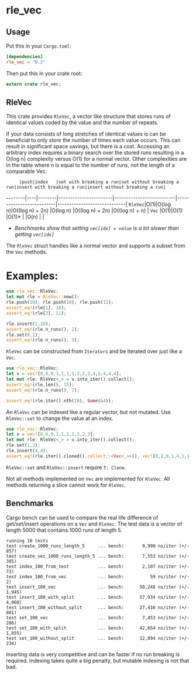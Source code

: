 # rle_vec

## Usage

Put this in your `Cargo.toml`:

```toml
[dependencies]
rle_vec = "0.2"
```

Then put this in your crate root:

```rust
extern crate rle_vec;
```

## RleVec
This crate provides `RleVec`, a vector like structure that stores runs of identical values coded
by the value and the number of repeats.

If your data consists of long stretches of identical values is can be beneficial to only store
the number of times each value occurs. This can result in significant space savings, but there
is a cost. Accessing an arbitrary index requires a binary search over the stored runs resulting
in a O(log n) complexity versus O(1) for a normal vector. Other complexities are in the table
where n is equal to the number of runs, not the length of a comparable Vec.

         |push|index   |set with breaking a run|set without breaking a run|insert with breaking a run|insert without breaking a run|
 --------|----|--------|-----------------------|--------------------------|--------------------------|-----------------------------|
 `RleVec`|O(1)|O(log n)|O((log n) + 2n)        |O(log n)                  |O((log n) + 2n)           |O((log n) + n)               |
 `Vec`   |O(1)|O(1)    |O(1)*                  |                          |O(n)                      |                             |

 * *Benchmarks show that setting `vec[idx] = value` is a lot slower than getting `vec[idx]`*

 The `RleVec` struct handles like a normal vector and supports a subset from the `Vec` methods.

 # Examples:
 ```rust
 use rle_vec::RleVec;
 let mut rle = RleVec::new();
 rle.push(10); rle.push(10); rle.push(11);
 assert_eq!(rle[1], 10);
 assert_eq!(rle[2], 11);

 rle.insert(1,10);
 assert_eq!(rle.n_runs(), 2);
 rle.set(0,1);
 assert_eq!(rle.n_runs(), 3);
 ```

 `RleVec` can be constructed from `Iterators` and be iterated over just like a `Vec`.

 ```rust
 use rle_vec::RleVec;
 let v = vec![0,0,0,1,1,1,1,2,2,3,4,5,4,4,4];
 let mut rle: RleVec<_> = v.into_iter().collect();
 assert_eq!(rle.len(), 15);
 assert_eq!(rle.n_runs(), 7);

 assert_eq!(rle.iter().nth(10), Some(&4));
 ```

 An `RleVec` can be indexed like a regular vector, but not mutated. Use `RleVec::set` to change the
 value at an index.

 ```rust
 use rle_vec::RleVec;
 let v = vec![0,0,0,1,1,1,1,2,2,3];
 let mut rle: RleVec<_> = v.into_iter().collect();
 rle.set(1,2);
 rle.insert(4,4);
 assert_eq!(rle.iter().cloned().collect::<Vec<_>>(), vec![0,2,0,1,4,1,1,1,2,2,3]);

 ```
 `RleVec::set` and `RleVec::insert` require `T: Clone`.

 Not all methods implemented on `Vec` are implemented for `RleVec`. All methods returning a slice
 cannot work for `RleVec`.

 ## Benchmarks
 Cargo bench can be used to compare the real life difference of get/set/insert operations on a `Vec`
 and `RleVec`. The test data is a vector of length 5000 that contains 1000 runs of length 5.
 
 ```
running 10 tests
test create_1000_runs_length_5     ... bench:       9,990 ns/iter (+/- 857)
test create_vec_1000_runs_length_5 ... bench:       7,553 ns/iter (+/- 385)
test index_100_from_test           ... bench:       2,107 ns/iter (+/- 73)
test index_100_from_vec            ... bench:          59 ns/iter (+/- 2)
test insert_100_vec                ... bench:      50,248 ns/iter (+/- 1,945)
test insert_100_with_split         ... bench:      57,934 ns/iter (+/- 4,008)
test insert_100_without_split      ... bench:      27,416 ns/iter (+/- 801)
test set_100_vec                   ... bench:       7,453 ns/iter (+/- 286)
test set_100_with_split            ... bench:      42,654 ns/iter (+/- 1,055)
test set_100_without_split         ... bench:      12,094 ns/iter (+/- 234)
``` 

Inserting data is very competitive and can be faster if no run breaking is
required. Indexing takes quite a big penalty, but mutable indexing is not that
bad. 
